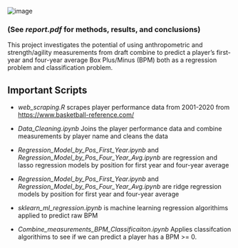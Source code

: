 ![image](https://user-images.githubusercontent.com/64662601/144793374-320ddb0a-1675-4ad5-9955-9f6e73a5d33b.png)
### (See *report.pdf* for methods, results, and conclusions)
This project investigates the potential of using anthropometric and strength/agility measurements from draft combine to predict a player’s first-year and four-year average Box Plus/Minus (BPM) both as a regression problem and classification problem.

## Important Scripts
* *web_scraping.R* scrapes player performance data from 2001-2020 from https://www.basketball-reference.com/

* *Data_Cleaning.ipynb* Joins the player performance data and combine measurements by player name and cleans the data

* *Regression_Model_by_Pos_First_Year.ipynb* and *Regression_Model_by_Pos_Four_Year_Avg.ipynb* are regression and lasso regression models by position for first year and four-year average

* *Regression_Model_by_Pos_First_Year.ipynb* and *Regression_Model_by_Pos_Four_Year_Avg.ipynb* are ridge regression models by position for first year and four-year average

* *sklearn_ml_regression.ipynb* is machine learning regression algorithims applied to predict raw BPM

* *Combine_measurements_BPM_Classificaiton.ipynb* Applies classifcation algorithims to see if we can predict a player has a BPM >= 0.




